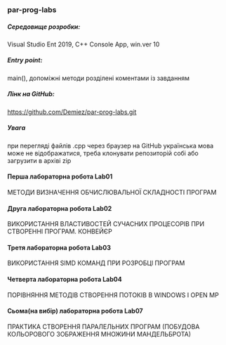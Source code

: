 ### par-prog-labs

#####  Середовище розробки:
Visual Studio Ent 2019, C++ Console App, win.ver 10 <br>

##### Entry point: 
main(), допоміжні методи розділені коментами із завданням<br>

##### Лінк на GitHub: 
https://github.com/Demiez/par-prog-labs.git<br>

##### Увага
при перегляді файлів .cpp через браузер на GitHub українська мова може не відображатися, треба клонувати репозиторій собі або загрузити в архіві zip<br>

#### Перша лабораторна робота Lab01
МЕТОДИ ВИЗНАЧЕННЯ ОБЧИСЛЮВАЛЬНОЇ СКЛАДНОСТІ ПРОГРАМ

#### Друга лабораторна робота Lab02
ВИКОРИСТАННЯ ВЛАСТИВОСТЕЙ СУЧАСНИХ ПРОЦЕСОРІВ ПРИ СТВОРЕННІ ПРОГРАМ. КОНВЕЙЄР

#### Третя лабораторна робота Lab03
ВИКОРИСТАННЯ SIMD КОМАНД ПРИ РОЗРОБЦІ ПРОГРАМ

#### Четверта лабораторна робота Lab04
ПОРІВНЯННЯ МЕТОДІВ СТВОРЕННЯ ПОТОКІВ В WINDOWS І OPEN MP

#### Сьома(на вибір) лабораторна робота Lab07
ПРАКТИКА СТВОРЕННЯ ПАРАЛЕЛЬНИХ ПРОГРАМ (ПОБУДОВА КОЛЬОРОВОГО ЗОБРАЖЕННЯ МНОЖИНИ МАНДЕЛЬБРОТА)



